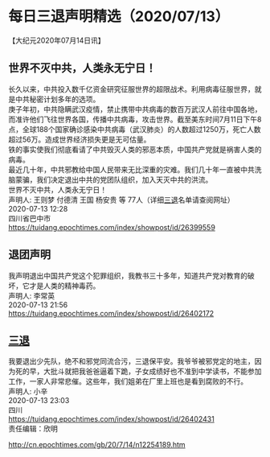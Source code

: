 # 每日三退声明精选（2020/07/13）
  
  
【大纪元2020年07月14日讯】  
## 世界不灭中共，人类永无宁日！  
长久以来，中共投入数千亿资金研究征服世界的超限战术。利用病毒征服世界，就是中共秘密计划多年的选项。  
庚子年初，中共隐瞒武汉疫情，禁止携带中共病毒的数百万武汉人前往中国各地，而准许他们飞往世界各国，传播中共病毒，攻击世界。截至美东时间7月11日下午8点，全球188个国家确诊感染中共病毒（武汉肺炎）的人数超过1250万，死亡人数超过56万。造成世界经济损失更是无可估量。  
铁的事实使我们彻底看请了中共毁灭人类的邪恶本质，中国共产党就是祸害人类的病毒。  
最近几十年，中共邪教给中国人民带来无比深重的灾难。我们几十年一直被中共洗脑蒙骗，我们决定退出中共的党团队组织，加入天灭中共的洪流。  
世界不灭中共，人类永无宁日！  
声明人: 王则梦 付德清 王国 杨安贵 等 77人（详细<a href="http://cn.epochtimes.com/gb/tag/%E4%B8%89%E9%80%80.html">三退</a>名单请查阅网址）  
2020-07-13 12:28  
四川省巴中市  
https://tuidang.epochtimes.com/index/showpost/id/26399559  
## 退团声明  
我声明退出中国共产党这个犯罪组织，我教书三十多年，知道共产党对教育的破坏，它才是人类的精神毒药。  
声明人: 李常英  
2020-07-13 21:56  
https://tuidang.epochtimes.com/index/showpost/id/26402172  
## <a href="http://cn.epochtimes.com/gb/tag/%E4%B8%89%E9%80%80.html">三退</a>  
我要退出少先队，绝不和邪党同流合污，三退保平安。我爷爷被邪党定的地主，因为死的早，大批斗就把我爸爸逼着下跪，子女成绩好也不准到中学读书，不能参加工作，一家人非常悲催。这些年，我们姐弟在厂里上班也是看到腐败的不行。  
声明人: 小辛  
2020-07-13 23:03  
四川  
https://tuidang.epochtimes.com/index/showpost/id/26402431  
责任编辑：欣明  
  
  
  
http://cn.epochtimes.com/gb/20/7/14/n12254189.htm
